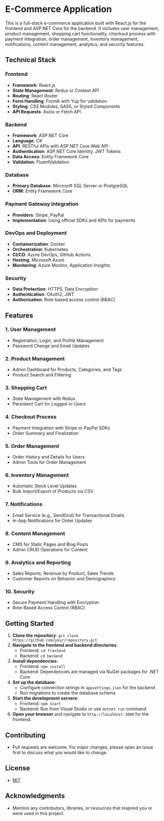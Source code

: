 # E-Commerce Application

This is a full-stack e-commerce application built with React.js for the frontend and ASP.NET Core for the backend. It includes user management, product management, shopping cart functionality, checkout process with payment integration, order management, inventory management, notifications, content management, analytics, and security features.

## Technical Stack

### Frontend
- **Framework**: React.js
- **State Management**: Redux or Context API
- **Routing**: React Router
- **Form Handling**: Formik with Yup for validation
- **Styling**: CSS Modules, SASS, or Styled Components
- **API Requests**: Axios or Fetch API

### Backend
- **Framework**: ASP.NET Core
- **Language**: C#
- **API**: RESTful APIs with ASP.NET Core Web API
- **Authentication**: ASP.NET Core Identity, JWT Tokens
- **Data Access**: Entity Framework Core
- **Validation**: FluentValidation

### Database
- **Primary Database**: Microsoft SQL Server or PostgreSQL
- **ORM**: Entity Framework Core

### Payment Gateway Integration
- **Providers**: Stripe, PayPal
- **Implementation**: Using official SDKs and APIs for payments

### DevOps and Deployment
- **Containerization**: Docker
- **Orchestration**: Kubernetes
- **CI/CD**: Azure DevOps, GitHub Actions
- **Hosting**: Microsoft Azure
- **Monitoring**: Azure Monitor, Application Insights

### Security
- **Data Protection**: HTTPS, Data Encryption
- **Authentication**: OAuth2, JWT
- **Authorization**: Role-based access control (RBAC)

## Features

### 1. User Management
- Registration, Login, and Profile Management
- Password Change and Email Updates

### 2. Product Management
- Admin Dashboard for Products, Categories, and Tags
- Product Search and Filtering

### 3. Shopping Cart
- State Management with Redux
- Persistent Cart for Logged-in Users

### 4. Checkout Process
- Payment Integration with Stripe or PayPal SDKs
- Order Summary and Finalization

### 5. Order Management
- Order History and Details for Users
- Admin Tools for Order Management

### 6. Inventory Management
- Automatic Stock Level Updates
- Bulk Import/Export of Products via CSV

### 7. Notifications
- Email Service (e.g., SendGrid) for Transactional Emails
- In-App Notifications for Order Updates

### 8. Content Management
- CMS for Static Pages and Blog Posts
- Admin CRUD Operations for Content

### 9. Analytics and Reporting
- Sales Reports, Revenue by Product, Sales Trends
- Customer Reports on Behavior and Demographics

### 10. Security
- Secure Payment Handling with Encryption
- Role-Based Access Control (RBAC)

## Getting Started
1. **Clone the repository**: `git clone https://github.com/your/repository.git`
2. **Navigate to the frontend and backend directories**:
   - Frontend: `cd frontend`
   - Backend: `cd backend`
3. **Install dependencies**:
   - Frontend: `npm install`
   - Backend: Dependencies are managed via NuGet packages for .NET Core
4. **Set up the database**:
   - Configure connection strings in `appsettings.json` for the backend
   - Run migrations to create the database schema
5. **Start the development servers**:
   - Frontend: `npm start`
   - Backend: Run from Visual Studio or use `dotnet run` command
6. **Open your browser** and navigate to `http://localhost:3000` for the frontend.

## Contributing
- Pull requests are welcome. For major changes, please open an issue first to discuss what you would like to change.

## License
- [MIT](https://opensource.org/licenses/MIT)

## Acknowledgments
- Mention any contributors, libraries, or resources that inspired you or were used in this project.

